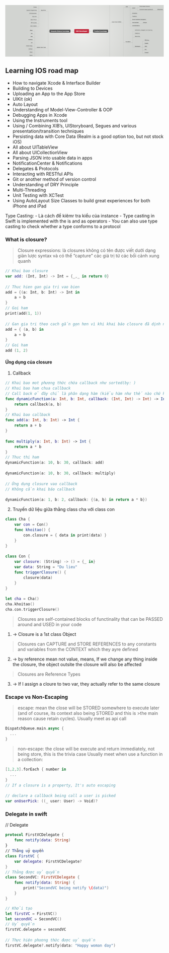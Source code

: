 ![](./IOS_fund.png?raw=true)
## Learning IOS road map
* How to navigate Xcode & Interface Builder
* Building to Devices
* Uploading an App to the App Store
* UIKit (ok)
* Auto Layout 
* Understanding of Model-View-Controller & OOP
* Debugging Apps in Xcode
* Using the Instruments tool
* Using / Combining XIB’s, UIStoryboard, Segues and various presentation/transition techniques
* Persisting data with Core Data (Realm is a good option too, but not stock iOS)
* All about UITableView
* All about UICollectionView
* Parsing JSON into usable data in apps
* NotificationCenter & Notifications
* Delegates & Protocols
* Interacting with RESTful APIs
* Git or another method of version control
* Understanding of DRY Principle
* Multi-Threading
* Unit Testing with XCTest
* Using AutoLayout Size Classes to build great experiences for both iPhone and iPad
 
Type Casting:
    - Là cách để kiêmr tra kiểu của instance 
    - Type casting in Swift is implemented with the is and as operators
    - You can also use type casting to check whether a type conforms to a protocol 


### What is closure?
>Closure expressions: là closures không có tên được viết dưới dạng giản lược syntax và có thể “capture” các giá trị từ các bối cảnh xung quanh
```swift
// Khai bao closure
var add: (Int, Int) -> Int = {_,_ in return 0}

// Thuc hien gan gia tri vao bien
add = {(a: Int, b: Int) -> Int in
    a + b
}
// Goi ham
print(add(1, 1))

// Gan gia tri theo cach gắn gọn hơn vì khi khai báo closure đã dịnh nghĩa kiểu đầu vào, đầu ra
add = { (a, b) in
    a + b
}
// Goi ham
add (1, 2)
```
#### Ứng dụng của closure
1. Callback
```swift
// Khai bao mot phương thức chứa callback như sorted(by: )
// Khai bao ham chua callback
// Call back ở đây chỉ là phân dạng hàm (kiểu hàm như thế nào chứ ko có logic)
func dynamicFunction(a: Int, b: Int, callback: (Int, Int) -> Int) -> Int {
    return callback(a, b)
}
// Khai bao callback
func add(a: Int, b: Int) -> Int {
    return a + b
}

func multiply(a: Int, b: Int) -> Int {
    return a * b
}
// Thuc thi ham
dynamicFunction(a: 10, b: 30, callback: add)

dynamicFunction(a: 10, b: 30, callback: multiply)

// Ứng dụng closure vao callback
// Không cần khai báo callback

dynamicFunction(a: 1, b: 2, callback: {(a, b) in return a * b})
```
2. Truyến dữ liệu giữa thằng class cha với class con
```swift
class Cha {
    var con = Con()
    func khoitao() {
        con.closure = { data in print(data) }
    }
}

class Con {
    var closure: (String) -> () = {_ in}
    var data: String = "Du lieu"
    func triggerClosure() {
        closure(data)
    }
}

let cha = Cha()
cha.khoitao()
cha.con.triggerClosure()
```

> Closures are self-contained blocks of functinality that can be PASSED around and USED in your code

1. -> Closure is a 1st class Object

> Closures can CAPTURE and STORE REFERENCES to any constants and variables from the CONTEXT which they ayre defined

2. -> by reference mean not value, means, If we change any thing inside the closure, the object outsite the closure will also be affected

> Closures are Reference Types

3. -> If I assign a cloure to two var, they actually refer to the same closure

### Escape vs Non-Escaping
>escape: mean the close will be STORED somewhere to execute later (and of course, its context also being STORED and this is >the main reason cause retain cycles). Usually meet as api call
```swift
DispatchQueue.main.async {
  ...
}
```
> non-escape: the close will be execute and return immediately, not being store, this is the trivia case
> Usually meet when use a function in a collection:
```swift
[1,2,3].forEach { number in
  ...
}
// If a closure is a property, It's auto escaping

// declare a callback being call a user is picked
var onUserPick: ((_ user: User) -> Void)?
```

### Delegate in swift
// Delegate
``` swift
protocol FirstVCDelegate {
    func notify(data: String)
}
// Thằng uỷ quyền
class FirstVC {
    var delegate: FirstVCDelegate?
}
// Thằng được uỷ quyền
class SecondVC: FirstVCDelegate {
    func notify(data: String) {
        print("SecondVC being notify \(data)")
    }
}
```
```swift
// Khởi tạo
let firstVC = FirstVC()
let secondVC = SecondVC()
// Uỷ quyền
firstVC.delegate = secondVC

// Thực hiện phương thức được uỷ quyền
firstVC.delegate?.notify(data: "Happy woman day")
```
